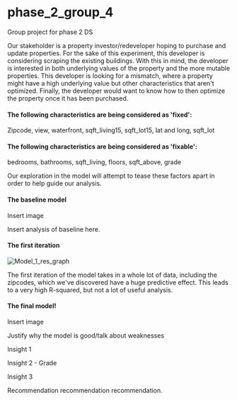 # phase_2_group_4
Group project for phase 2 DS


Our stakeholder is a property investor/redeveloper hoping to purchase and update properties.
For the sake of this experiment, this developer is considering scraping the existing buildings.
With this in mind, the developer is interested in both underlying values of the property and the
more mutable properties. This developer is looking for a mismatch, where a property might have
a high underlying value but other characteristics that aren't optimized. Finally, the developer 
would want to know how to then optimize the property once it has been purchased.

#### The following characteristics are being considered as 'fixed':

Zipcode, view, waterfront, sqft_living15, sqft_lot15, lat and long, sqft_lot

#### The following characteristics are being considered as 'fixable':

bedrooms, bathrooms, sqft_living, floors, sqft_above, grade

Our exploration in the model will attempt to tease these factors apart in order to help guide our analysis.


#### The baseline model

Insert image


Insert analysis of baseline here.


#### The first iteration

![Model_1_res_graph](https://user-images.githubusercontent.com/85522002/142088459-e96d273d-3879-42c2-bfe8-5576b1ab98b3.png)

The first iteration of the model takes in a whole lot of data, including the zipcodes, which we've discovered have a huge predictive effect. This leads to a very high R-squared, but not a lot of useful analysis.




#### The final model!


Insert image

Justify why the model is good/talk about weaknesses




Insight 1

Insight 2 - Grade

Insight 3




Recommendation recommendation recommendation.

